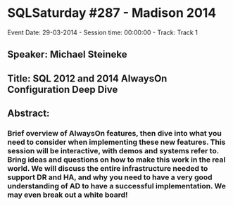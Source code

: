# SQLSaturday #287 - Madison 2014
Event Date: 29-03-2014 - Session time: 00:00:00 - Track: Track 1
## Speaker: Michael Steineke
## Title: SQL 2012 and 2014 AlwaysOn Configuration Deep Dive 
## Abstract:
### Brief overview of AlwaysOn features, then dive into what you need to consider when implementing these new features. This session will be interactive, with demos and systems refer to. Bring ideas and questions on how to make this work in the real world. We will discuss the entire infrastructure needed to support DR and HA, and why you need to have a very good understanding of AD to have a successful implementation. We may even break out a white board!
